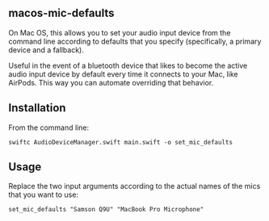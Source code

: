 ## macos-mic-defaults
On Mac OS, this allows you to set your audio input device from the command line according to defaults that you specify (specifically, a primary device and a fallback).

Useful in the event of a bluetooth device that likes to become the active audio input device by default every time it connects to your Mac, like AirPods. This way you can automate overriding that behavior.

## Installation
From the command line:
```
swiftc AudioDeviceManager.swift main.swift -o set_mic_defaults
```

## Usage
Replace the two input arguments according to the actual names of the mics that you want to use:
```
set_mic_defaults "Samson Q9U" "MacBook Pro Microphone"
```





